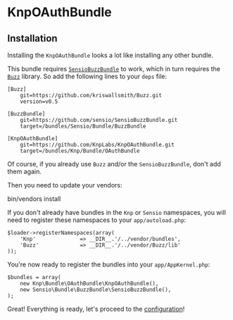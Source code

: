 # KnpOAuthBundle

## Installation

Installing the `KnpOAuthBundle` looks a lot like installing any other bundle.

This bundle requires [`SensioBuzzBundle`](https://github.com/sensio/SensioBuzzBundle) to work, which in turn requires the [`Buzz`](https://github.com/kriswallsmith/Buzz) library. So add the following lines to your `deps` file:

    [Buzz]
        git=https://github.com/kriswallsmith/Buzz.git
        version=v0.5

    [BuzzBundle]
        git=https://github.com/sensio/SensioBuzzBundle.git
        target=/bundles/Sensio/Bundle/BuzzBundle

    [KnpOAuthBundle]
        git=https://github.com/KnpLabs/KnpOAuthBundle.git
        target=/bundles/Knp/Bundle/OAuthBundle

Of course, if you already use `Buzz` and/or the `SensioBuzzBundle`, don't add them again.

Then you need to update your vendors:

  bin/vendors install

If you don't already have bundles in the `Knp` or `Sensio` namespaces, you will need to register these namespaces to your `app/autoload.php`:

    $loader->registerNamespaces(array(
        'Knp'              => __DIR__.'/../vendor/bundles',
        'Buzz'             => __DIR__.'/../vendor/Buzz/lib'
    ));

You're now ready to register the bundles into your `app/AppKernel.php`:

    $bundles = array(
        new Knp\Bundle\OAuthBundle\KnpOAuthBundle(),
        new Sensio\Bundle\BuzzBundle\SensioBuzzBundle(),
    );


Great! Everything is ready, let's proceed to the [configuration](03_configuration.md)!